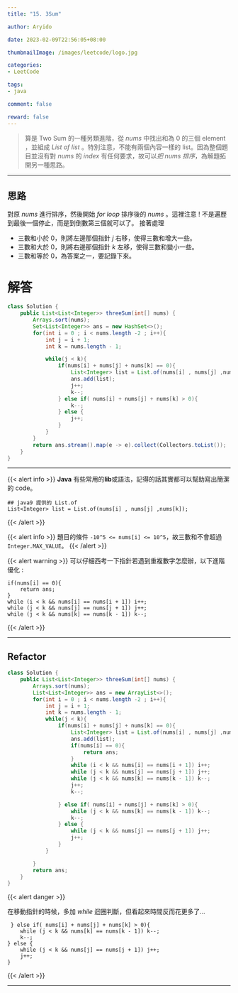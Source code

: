 ```yaml
---
title: "15. 3Sum"

author: Aryido

date: 2023-02-09T22:56:05+08:00

thumbnailImage: /images/leetcode/logo.jpg

categories:
- LeetCode

tags:
- java

comment: false

reward: false
---
```

<!--BODY-->
> 算是 Two Sum 的一種另類進階，從 *nums* 中找出和為 0 的三個  element ，並組成 *List of list* 。特別注意，不能有兩個內容一樣的 list。因為整個題目並沒有對 *nums* 的 *index* 有任何要求，故可以*把 nums 排序*，為解題拓開另一種思路。
<!--more-->

---

## 思路
對原 *nums* 進行排序，然後開始 *for loop* 排序後的 *nums* 。這裡注意 ! 不是遍歷到最後一個停止，而是到倒數第三個就可以了。 接著處理

- 三數和小於 0，則將左邊那個指針 *j* 右移，使得三數和增大一些。
- 三數和大於 0，則將右邊那個指針 *k* 左移，使得三數和變小一些。
- 三數和等於 0，為答案之一，要記錄下來。

# 解答
```java
class Solution {
    public List<List<Integer>> threeSum(int[] nums) {
        Arrays.sort(nums);
        Set<List<Integer>> ans = new HashSet<>();
        for(int i = 0 ; i < nums.length -2 ; i++){
            int j = i + 1;
            int k = nums.length - 1;

            while(j < k){
                if(nums[i] + nums[j] + nums[k] == 0){
                    List<Integer> list = List.of(nums[i] , nums[j] ,nums[k]);
                    ans.add(list);
                    j++;
                    k--;
                } else if( nums[i] + nums[j] + nums[k] > 0){
                    k--;
                } else {
                    j++;
                }
            }
        }
        return ans.stream().map(e -> e).collect(Collectors.toList());
    }
}
```
---

{{< alert info >}}
**Java** 有些常用的**lib**或語法，記得的話其實都可以幫助寫出簡潔的 code。
```
## java9 提供的 List.of
List<Integer> list = List.of(nums[i] , nums[j] ,nums[k]);

```
{{< /alert >}}


{{< alert info >}}
題目的條件 ```-10^5 <= nums[i] <= 10^5```，故三數和不會超過```Integer.MAX_VALUE```。
{{< /alert >}}

{{< alert warning >}}
可以仔細西考一下指針若遇到重複數字怎麼辦，以下進階優化 :
```
if(nums[i] == 0){
    return ans;
}
while (i < k && nums[i] == nums[i + 1]) i++;
while (j < k && nums[j] == nums[j + 1]) j++;
while (j < k && nums[k] == nums[k - 1]) k--;
```
{{< /alert >}}

---

## Refactor
```java
class Solution {
    public List<List<Integer>> threeSum(int[] nums) {
        Arrays.sort(nums);
        List<List<Integer>> ans = new ArrayList<>();
        for(int i = 0 ; i < nums.length -2 ; i++){
            int j = i + 1;
            int k = nums.length - 1;
            while(j < k){
                if(nums[i] + nums[j] + nums[k] == 0){
                    List<Integer> list = List.of(nums[i] , nums[j] ,nums[k]);
                    ans.add(list);
                    if(nums[i] == 0){
                        return ans;
                    }
                    while (i < k && nums[i] == nums[i + 1]) i++;
                    while (j < k && nums[j] == nums[j + 1]) j++;
                    while (j < k && nums[k] == nums[k - 1]) k--;
                    j++;
                    k--;

                } else if( nums[i] + nums[j] + nums[k] > 0){
                    while (j < k && nums[k] == nums[k - 1]) k--;
                    k--;
                } else {
                    while (j < k && nums[j] == nums[j + 1]) j++;
                    j++;
                }
            }

        }
        return ans;
    }
}
```

{{< alert danger >}}

在移動指針的時候，多加 *while* 迴圈判斷，但看起來時間反而花更多了...
```
 } else if( nums[i] + nums[j] + nums[k] > 0){
    while (j < k && nums[k] == nums[k - 1]) k--;
    k--;
} else {
    while (j < k && nums[j] == nums[j + 1]) j++;
    j++;
}
```
{{< /alert >}}

---